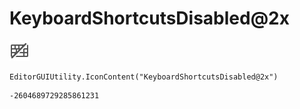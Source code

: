 # KeyboardShortcutsDisabled@2x
![](/img/KeyboardShortcutsDisabled@2x.png)

``` CSharp
EditorGUIUtility.IconContent("KeyboardShortcutsDisabled@2x")
```
```
-2604689729285861231
```
